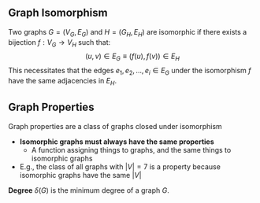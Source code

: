 ## Graph Isomorphism
Two graphs $G=(V_{G},E_{G})$ and $H = (G_{H}, E_{H})$ are isomorphic if there exists a bijection $f: V_{G} \rightarrow V_{H}$ such that:
$$
(u,v)\in E_{G} \equiv (f(u), f(v)) \in E_H
$$
This necessitates that the edges $e_{1}, e_{2}, \dots, e_{i} \in E_{G}$ under the isomorphism $f$ have the same adjacencies in $E_H$.

## Graph Properties
Graph properties are a class of graphs closed under isomorphism
* **Isomorphic graphs must always have the same properties**
	* A function assigning things to graphs, and the same things to isomorphic graphs
* E.g., the class of all graphs with $|V|=7$ is a property because isomorphic graphs have the same $|V|$

**Degree**
$\delta(G)$ is the minimum degree of a graph $G$.
